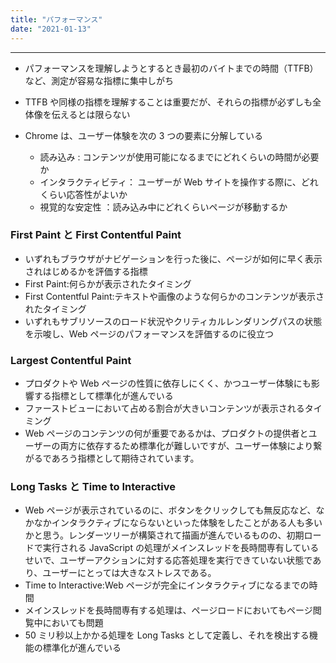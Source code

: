 ```yaml
---
title: "パフォーマンス"
date: "2021-01-13"
---
```


---

- パフォーマンスを理解しようとするとき最初のバイトまでの時間（TTFB）など、測定が容易な指標に集中しがち
- TTFB や同様の指標を理解することは重要だが、それらの指標が必ずしも全体像を伝えるとは限らない
- Chrome は、ユーザー体験を次の 3 つの要素に分解している

  - 読み込み : コンテンツが使用可能になるまでにどれくらいの時間が必要か
  - インタラクティビティ： ユーザーが Web サイトを操作する際に、どれくらい応答性がよいか
  - 視覚的な安定性 ：読み込み中にどれくらいページが移動するか

### First Paint と First Contentful Paint

- いずれもブラウザがナビゲーションを行った後に、ページが如何に早く表示されはじめるかを評価する指標
- First Paint:何らかが表示されたタイミング
- First Contentful Paint:テキストや画像のような何らかのコンテンツが表示されたタイミング
- いずれもサブリソースのロード状況やクリティカルレンダリングパスの状態を示唆し、Web ページのパフォーマンスを評価するのに役立つ

### Largest Contentful Paint

- プロダクトや Web ページの性質に依存しにくく、かつユーザー体験にも影響する指標として標準化が進んでいる
- ファーストビューにおいて占める割合が大きいコンテンツが表示されるタイミング
- Web ページのコンテンツの何が重要であるかは、プロダクトの提供者とユーザーの両方に依存するため標準化が難しいですが、ユーザー体験により繋がるであろう指標として期待されています。

### Long Tasks と Time to Interactive

- Web ページが表示されているのに、ボタンをクリックしても無反応など、なかなかインタラクティブにならないといった体験をしたことがある人も多いかと思う。レンダーツリーが構築されて描画が進んでいるものの、初期ロードで実行される JavaScript の処理がメインスレッドを長時間専有しているせいで、ユーザーアクションに対する応答処理を実行できていない状態であり、ユーザーにとっては大きなストレスである。
- Time to Interactive:Web ページが完全にインタラクティブになるまでの時間
- メインスレッドを長時間専有する処理は、ページロードにおいてもページ閲覧中においても問題
- 50 ミリ秒以上かかる処理を Long Tasks として定義し、それを検出する機能の標準化が進んでいる
